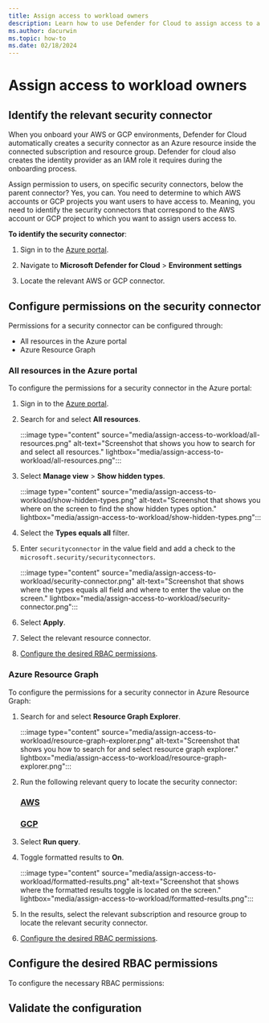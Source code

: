 ```yaml
---
title: Assign access to workload owners
description: Learn how to use Defender for Cloud to assign access to a workload owner of an AWS or GCP connector so that they can view the suggested recommendations provided by Defender for Cloud.
ms.author: dacurwin
ms.topic: how-to
ms.date: 02/18/2024
---
```


# Assign access to workload owners


## Identify the relevant security connector 

When you onboard your AWS or GCP environments, Defender for Cloud automatically creates a security connector as an Azure resource inside the connected subscription and resource group. Defender for cloud also creates the identity provider as an IAM role it requires during the onboarding process.


Assign permission to users, on specific security connectors, below the parent connector? Yes, you can. You need to determine to which AWS accounts or GCP projects you want users to have access to. Meaning, you need to identify the security connectors that correspond to the AWS account or GCP project to which you want to assign users access to.


**To identify the security connector**:

1. Sign in to the [Azure portal](https://portal.azure.com/).

1. Navigate to **Microsoft Defender for Cloud** > **Environment settings**

1. Locate the relevant AWS or GCP connector.

## Configure permissions on the security connector

Permissions for a security connector can be configured through:

- All resources in the Azure portal
- Azure Resource Graph

### All resources in the Azure portal

To configure the permissions for a security connector in the Azure portal:

1. Sign in to the [Azure portal](https://portal.azure.com/).

1. Search for and select **All resources**.

    :::image type="content" source="media/assign-access-to-workload/all-resources.png" alt-text="Screenshot that shows you how to search for and select all resources." lightbox="media/assign-access-to-workload/all-resources.png":::

1. Select **Manage view** > **Show hidden types**.

    :::image type="content" source="media/assign-access-to-workload/show-hidden-types.png" alt-text="Screenshot that shows you where on the screen to find the show hidden types option." lightbox="media/assign-access-to-workload/show-hidden-types.png":::

1. Select the **Types equals all** filter.

1. Enter `securityconnector` in the value field and add a check to the `microsoft.security/securityconnectors`.

    :::image type="content" source="media/assign-access-to-workload/security-connector.png" alt-text="Screenshot that shows where the types equals all field and where to enter the value on  the screen." lightbox="media/assign-access-to-workload/security-connector.png":::

1. Select **Apply**.

1. Select the relevant resource connector.

1. [Configure the desired RBAC permissions](#configure-the-desired-rbac-permissions).

### Azure Resource Graph

To configure the permissions for a security connector in Azure Resource Graph:

1. Search for and select **Resource Graph Explorer**.

    :::image type="content" source="media/assign-access-to-workload/resource-graph-explorer.png" alt-text="Screenshot that shows you how to search for and select resource graph explorer." lightbox="media/assign-access-to-workload/resource-graph-explorer.png":::

1. Run the following relevant query to locate the security connector:

    ### [AWS](#tab/assign-access-amazon-web-service)
    
    ### [GCP](#tab/assign-access-google-cloud-project)

1. Select **Run query**.

1. Toggle formatted results to **On**.

    :::image type="content" source="media/assign-access-to-workload/formatted-results.png" alt-text="Screenshot that shows where the formatted results toggle is located on the screen." lightbox="media/assign-access-to-workload/formatted-results.png":::

1. In the results, select the relevant subscription and resource group to locate the relevant security connector.

1. [Configure the desired RBAC permissions](#configure-the-desired-rbac-permissions).

## Configure the desired RBAC permissions

To configure the necessary RBAC permissions:


## Validate the configuration 
